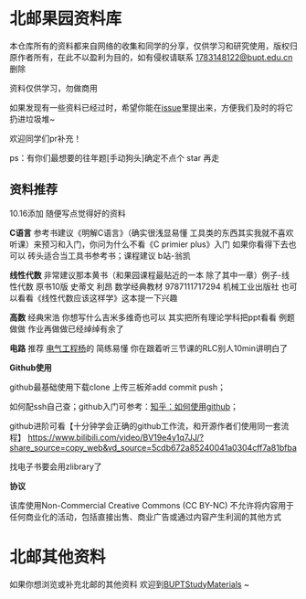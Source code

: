 # 北邮果园资料库

本仓库所有的资料都来自网络的收集和同学的分享，仅供学习和研究使用，版权归原作者所有，在此不以盈利为目的，如有侵权请联系 [1783148122@bupt.edu.cn](1783148122@bupt.edu.cn)删除

资料仅供学习，勿做商用

如果发现有一些资料已经过时，希望你能在[issue](https://github.com/Halfapear/BuptInternationalSchool/issues)里提出来，方便我们及时的将它扔进垃圾堆~

欢迎同学们pr补充！

ps：有你们最想要的往年题[手动狗头]确定不点个 star 再走

## 资料推荐
10.16添加 随便写点觉得好的资料

__C语言__ 参考书建议《明解C语言》（确实很浅显易懂 工具类的东西其实我就不喜欢听课）来预习和入门，你问为什么不看《C primier plus》入门 如果你看得下去也可以 砖头适合当工具书参考书；课程建议 b站-翁凯  

__线性代数__ 非常建议那本黄书（和果园课程最贴近的一本 除了其中一章）例子-线性代数 原书10版 史蒂文 利昂 数学经典教材 9787111717294 机械工业出版社 也可以看看《线性代数应该这样学》这本提一下兴趣

__高数__ 经典宋浩 你想写什么吉米多维奇也可以 其实把所有理论学科把ppt看看 例题做做 作业再做做已经绰绰有余了

__电路__ 推荐 [电气工程杨](https://www.bilibili.com/video/BV1gF411E7FW/?spm_id_from=333.337.search-card.all.click&vd_source=3992bc92d9488eb34391d041e92266ba)的 简练易懂 你在跟着听三节课的RLC别人10min讲明白了

__Github使用__ 

  github最基础使用下载clone 上传三板斧add commit push；
  
  如何配ssh自己查；github入门可参考：[知乎：如何使用github](https://www.zhihu.com/question/20070065/answer/517839193)；
  
  github进阶可看【十分钟学会正确的github工作流，和开源作者们使用同一套流程】 https://www.bilibili.com/video/BV19e4y1q7JJ/?share_source=copy_web&vd_source=5cdb672a85240041a0304cff7a81bfba

找电子书要会用zlibrary了

__协议__ 

该库使用Non-Commercial Creative Commons (CC BY-NC) 不允许将内容用于任何商业化的活动，包括直接出售、商业广告或通过内容产生利润的其他方式

# 北邮其他资料

如果你想浏览或补充北邮的其他资料 欢迎到[BUPTStudyMaterials](https://github.com/Halfapear/BUPTStudyMaterials) ~


